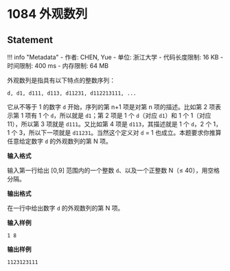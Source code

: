 
# 1084 外观数列

## Statement

!!! info "Metadata"
    - 作者: CHEN, Yue
    - 单位: 浙江大学
    - 代码长度限制: 16 KB
    - 时间限制: 400 ms
    - 内存限制: 64 MB

外观数列是指具有以下特点的整数序列：

```
d, d1, d111, d113, d11231, d112213111, ...
```

它从不等于 1 的数字 `d` 开始，序列的第 n+1 项是对第 n 项的描述。比如第 2 项表示第 1 项有 1 个 `d`，所以就是 `d1`；第 2 项是 1 个 `d`（对应 `d1`）和 1 个 1（对应 11），所以第 3 项就是 `d111`。又比如第 4 项是 `d113`，其描述就是 1 个 `d`，2 个 1，1 个 3，所以下一项就是 `d11231`。当然这个定义对 `d` = 1 也成立。本题要求你推算任意给定数字 `d` 的外观数列的第 N 项。

**输入格式**

输入第一行给出 [0,9] 范围内的一个整数 `d`、以及一个正整数 N（$\le$ 40），用空格分隔。

**输出格式**

在一行中给出数字 `d` 的外观数列的第 N 项。

**输入样例**
```plaintext
1 8
```

**输出样例**
```plaintext
1123123111
```

